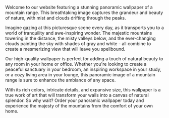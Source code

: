 <!--
Write me content for website with wallpaper "A panoramic image of a mountain range, with mist and clouds drifting through the peaks."
-->

<!--font:Poppins-->

Welcome to our website featuring a stunning panoramic wallpaper of a mountain range. This breathtaking image captures the grandeur and beauty of nature, with mist and clouds drifting through the peaks.

Imagine gazing at this picturesque scene every day, as it transports you to a world of tranquility and awe-inspiring wonder. The majestic mountains towering in the distance, the misty valleys below, and the ever-changing clouds painting the sky with shades of gray and white - all combine to create a mesmerizing view that will leave you spellbound.

Our high-quality wallpaper is perfect for adding a touch of natural beauty to any room in your home or office. Whether you're looking to create a peaceful sanctuary in your bedroom, an inspiring workspace in your study, or a cozy living area in your lounge, this panoramic image of a mountain range is sure to enhance the ambiance of any space.

With its rich colors, intricate details, and expansive size, this wallpaper is a true work of art that will transform your walls into a canvas of natural splendor. So why wait? Order your panoramic wallpaper today and experience the majesty of the mountains from the comfort of your own home.
